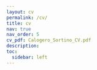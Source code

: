 ```yaml
---
layout: cv
permalink: /cv/
title: cv
nav: true
nav_order: 5
cv_pdf: Calogero_Sortino_CV.pdf
description:
toc:
  sidebar: left
---
```

